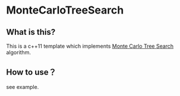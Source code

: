 # MonteCarloTreeSearch
## What is this?
This is a c++11 template which implements [Monte Carlo Tree Search](https://en.wikipedia.org/wiki/Monte_Carlo_tree_search) algorithm.
## How to use？
see example.